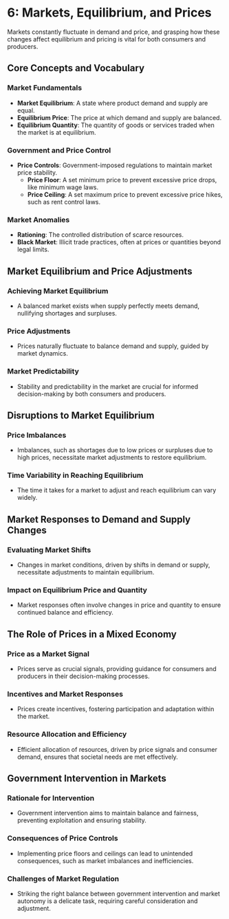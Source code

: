 # 6: Markets, Equilibrium, and Prices
Markets constantly fluctuate in demand and price, and grasping how these changes affect equilibrium and pricing is vital for both consumers and producers.

## Core Concepts and Vocabulary
### Market Fundamentals
- **Market Equilibrium**: A state where product demand and supply are equal.
- **Equilibrium Price**: The price at which demand and supply are balanced.
- **Equilibrium Quantity**: The quantity of goods or services traded when the market is at equilibrium.

### Government and Price Control
- **Price Controls**: Government-imposed regulations to maintain market price stability.
  - **Price Floor**: A set minimum price to prevent excessive price drops, like minimum wage laws.
  - **Price Ceiling**: A set maximum price to prevent excessive price hikes, such as rent control laws.

### Market Anomalies
- **Rationing**: The controlled distribution of scarce resources.
- **Black Market**: Illicit trade practices, often at prices or quantities beyond legal limits.

## Market Equilibrium and Price Adjustments
### Achieving Market Equilibrium
- A balanced market exists when supply perfectly meets demand, nullifying shortages and surpluses.

### Price Adjustments
- Prices naturally fluctuate to balance demand and supply, guided by market dynamics.

### Market Predictability
- Stability and predictability in the market are crucial for informed decision-making by both consumers and producers.

## Disruptions to Market Equilibrium
### Price Imbalances
- Imbalances, such as shortages due to low prices or surpluses due to high prices, necessitate market adjustments to restore equilibrium.

### Time Variability in Reaching Equilibrium
- The time it takes for a market to adjust and reach equilibrium can vary widely.

## Market Responses to Demand and Supply Changes
### Evaluating Market Shifts
- Changes in market conditions, driven by shifts in demand or supply, necessitate adjustments to maintain equilibrium.

### Impact on Equilibrium Price and Quantity
- Market responses often involve changes in price and quantity to ensure continued balance and efficiency.

## The Role of Prices in a Mixed Economy
### Price as a Market Signal
- Prices serve as crucial signals, providing guidance for consumers and producers in their decision-making processes.

### Incentives and Market Responses
- Prices create incentives, fostering participation and adaptation within the market.

### Resource Allocation and Efficiency
- Efficient allocation of resources, driven by price signals and consumer demand, ensures that societal needs are met effectively.

## Government Intervention in Markets
### Rationale for Intervention
- Government intervention aims to maintain balance and fairness, preventing exploitation and ensuring stability.

### Consequences of Price Controls
- Implementing price floors and ceilings can lead to unintended consequences, such as market imbalances and inefficiencies.

### Challenges of Market Regulation
- Striking the right balance between government intervention and market autonomy is a delicate task, requiring careful consideration and adjustment.
